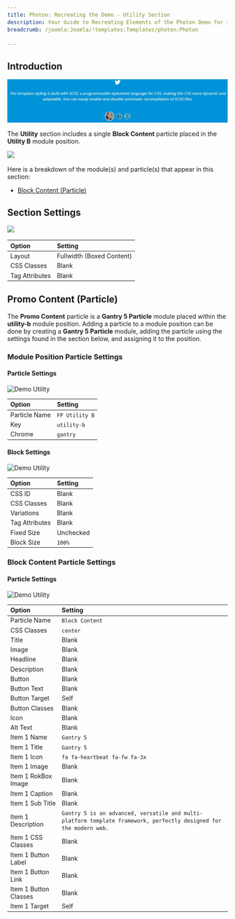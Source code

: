 ```yaml
---
title: Photon: Recreating the Demo - Utility Section
description: Your Guide to Recreating Elements of the Photon Demo for Joomla
breadcrumb: /joomla:Joomla/!templates:Templates/photon:Photon

---
```


## Introduction

![](assets/demo_6.jpeg)

The **Utility** section includes a single **Block Content** particle placed in the **Utility B** module position.

![](assets/home_utility.jpeg)

Here is a breakdown of the module(s) and particle(s) that appear in this section:

* [Block Content (Particle)](#block-content-(particle))

## Section Settings

![](assets/demo_utility_settings.jpeg)

| Option           | Setting                   |
| :--------------- | :----------               |
| Layout           | Fullwidth (Boxed Content) |
| CSS Classes      | Blank                     |
| Tag Attributes   | Blank                     |

## Promo Content (Particle)

The **Promo Content** particle is a **Gantry 5 Particle** module placed within the **utility-b** module position. Adding a particle to a module position can be done by creating a **Gantry 5 Particle** module, adding the particle using the settings found in the section below, and assigning it to the position.

### Module Position Particle Settings

#### Particle Settings

![Demo Utility](demo_utility_1.jpeg)

| Option        | Setting        |
| :-----        | :-----         |
| Particle Name | `FP Utility B` |
| Key           | `utility-b`    |
| Chrome        | `gantry`       |

#### Block Settings

![Demo Utility](demo_utility_2.jpeg)

| Option         | Setting   |
| :-----         | :-----    |
| CSS ID         | Blank     |
| CSS Classes    | Blank     |
| Variations     | Blank     |
| Tag Attributes | Blank     |
| Fixed Size     | Unchecked |
| Block Size     | `100%`    |

### Block Content Particle Settings

#### Particle Settings

![Demo Utility](demo_utility_3.jpeg)

| Option                | Setting                                                                                                             |
| :-----                | :-----                                                                                                              |
| Particle Name         | `Block Content`                                                                                                     |
| CSS Classes           | `center`                                                                                                            |
| Title                 | Blank                                                                                                               |
| Image                 | Blank                                                                                                               |
| Headline              | Blank                                                                                                               |
| Description           | Blank                                                                                                               |
| Button                | Blank                                                                                                               |
| Button Text           | Blank                                                                                                               |
| Button Target         | Self                                                                                                                |
| Button Classes        | Blank                                                                                                               |
| Icon                  | Blank                                                                                                               |
| Alt Text              | Blank                                                                                                               |
| Item 1 Name           | `Gantry 5`                                                                                                          |
| Item 1 Title          | `Gantry 5`                                                                                                          |
| Item 1 Icon           | `fa fa-heartbeat fa-fw fa-3x`                                                                                       |
| Item 1 Image          | Blank                                                                                                               |
| Item 1 RokBox Image   | Blank                                                                                                               |
| Item 1 Caption        | Blank                                                                                                               |
| Item 1 Sub Title      | Blank                                                                                                               |
| Item 1 Description    | `Gantry 5 is an advanced, versatile and multi-platform template framework, perfectly designed for the modern web. ` |
| Item 1 CSS Classes    | Blank                                                                                                               |
| Item 1 Button Label   | Blank                                                                                                               |
| Item 1 Button Link    | Blank                                                                                                               |
| Item 1 Button Classes | Blank                                                                                                               |
| Item 1 Target         | Self                                                                                                                |